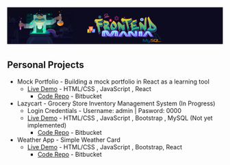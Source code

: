 # ![FrontEnd Mania Repo](frontendmaniabanner.jpg)

## Personal Projects
* Mock Portfolio - Building a mock portfolio in React as a learning tool
    -  [Live Demo](https://abondbrooksreactportfolio.netlify.com/) - HTML/CSS , JavaScript , React
         - [Code Repo](https://bitbucket.org/itsjustnae/portfolio/src/master/) - Bitbucket
* Lazycart - Grocery Store Inventory Management System (In Progress) 
    - Login Credentials - Username: admin | Pasword: 0000
    - [Live Demo](https://lazycart.netlify.com/) - HTML/CSS , JavaScript , Bootstrap , MySQL (Not yet implemented)
         - [Code Repo](https://bitbucket.org/itsjustnae/lazycart/src/master/) - Bitbucket
* Weather App - Simple Weather Card 
    - [Live Demo](https://weathercardapp.netlify.com/) - HTML/CSS , JavaScript , Bootstrap, React
         - [Code Repo](https://bitbucket.org/itsjustnae/weatherapp/src/master/) - Bitbucket